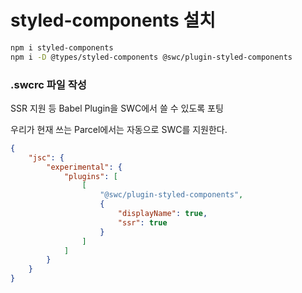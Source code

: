# styled-components 설치

```sh
npm i styled-components
npm i -D @types/styled-components @swc/plugin-styled-components
```



### .swcrc 파일 작성

SSR 지원 등 Babel Plugin을 SWC에서 쓸 수 있도록 포팅

우리가 현재 쓰는 Parcel에서는 자동으로 SWC를 지원한다.

```json
{
	"jsc": {
		"experimental": {
			"plugins": [
				[
					"@swc/plugin-styled-components",
					{
						"displayName": true,
						"ssr": true
					}
				]
			]
		}
	}
}
```





